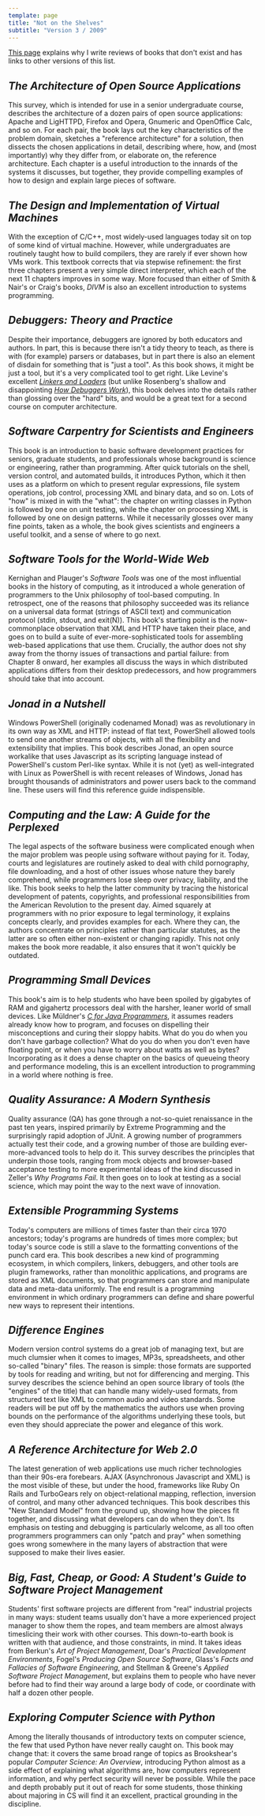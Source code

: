 ```yaml
---
template: page
title: "Not on the Shelves"
subtitle: "Version 3 / 2009"
---
```


[This page](../) explains why I write reviews of books that don't exist
and has links to other versions of this list.

<h2><em>The Architecture of Open Source Applications</em></h2>

This survey, which is intended for use in a senior undergraduate
course, describes the architecture of a dozen pairs of open source
applications: Apache and LigHTTPD, Firefox and Opera, Gnumeric and
OpenOffice Calc, and so on.  For each pair, the book lays out the key
characteristics of the problem domain, sketches a "reference
architecture" for a solution, then dissects the chosen applications in
detail, describing where, how, and (most importantly) why they differ
from, or elaborate on, the reference architecture.  Each chapter is a
useful introduction to the innards of the systems it discusses, but
together, they provide compelling examples of how to design and
explain large pieces of software.

<h2><em>The Design and Implementation of Virtual Machines</em></h2>

With the exception of C/C++, most widely-used languages today sit
on top of some kind of virtual machine.  However, while undergraduates
are routinely taught how to build compilers, they are rarely if ever
shown how VMs work.  This textbook corrects that via stepwise
refinement: the first three chapters present a very simple direct
interpreter, which each of the next 11 chapters improves in some
way. More focused than either of Smith &amp; Nair's or Craig's books,
<em>DIVM</em> is also an excellent introduction to systems
programming.

<h2><em>Debuggers: Theory and Practice</em></h2>

Despite their importance, debuggers are ignored by both educators
and authors. In part, this is because there isn't a tidy theory to
teach, as there is with (for example) parsers or databases, but in
part there is also an element of disdain for something that is "just a
tool". As this book shows, it might be just a tool, but it's a very
complicated tool to get right.  Like Levine's excellent
<a href="http://www.amazon.com/Linkers-Kaufmann-Software-Engineering-Programming/dp/1558604960/"><em>Linkers and Loaders</em></a>
(but unlike Rosenberg's shallow and disappointing
<a href="http://www.amazon.com/How-Debuggers-Work-Algorithms-Architecture/dp/0471149667/"><em>How Debuggers Work</em></a>),
this book delves into the details rather
than glossing over the "hard" bits, and would be a great text for a
second course on computer architecture.

<h2><em>Software Carpentry for Scientists and Engineers</em></h2>

This book is an introduction to basic software development
practices for seniors, graduate students, and professionals whose
background is science or engineering, rather than programming.  After
quick tutorials on the shell, version control, and automated builds,
it introduces Python, which it then uses as a platform on which to
present regular expressions, file system operations, job control,
processing XML and binary data, and so on.  Lots of "how" is mixed in
with the "what": the chapter on writing classes in Python is followed
by one on unit testing, while the chapter on processing XML is
followed by one on design patterns.  While it necessarily glosses over
many fine points, taken as a whole, the book gives scientists and
engineers a useful toolkit, and a sense of where to go next.

<h2><em>Software Tools for the World-Wide Web</em></h2>

Kernighan and Plauger's <em>Software Tools</em> was one of the most
influential books in the history of computing, as it introduced a
whole generation of programmers to the Unix philosophy of tool-based
computing.  In retrospect, one of the reasons that philosophy
succeeded was its reliance on a universal data format (strings of
ASCII text) and communication protocol (stdin, stdout, and exit(N)).
This book's starting point is the now-commonplace observation that XML
and HTTP have taken their place, and goes on to build a suite of
ever-more-sophisticated tools for assembling web-based applications
that use them.  Crucially, the author does not shy away from the
thorny issues of transactions and partial failure: from Chapter 8
onward, her examples all discuss the ways in which distributed
applications differs from their desktop predecessors, and how
programmers should take that into account.

<h2><em>Jonad in a Nutshell</em></h2>

Windows PowerShell (originally codenamed Monad) was as
revolutionary in its own way as XML and HTTP: instead of flat text,
PowerShell allowed tools to send one another streams of objects, with
all the flexibility and extensibility that implies.  This book
describes Jonad, an open source workalike that uses Javascript as its
scripting language instead of PowerShell's custom Perl-like syntax.
While it is not (yet) as well-integrated with Linux as PowerShell is
with recent releases of Windows, Jonad has brought thousands of
administrators and power users back to the command line.  These users
will find this reference guide indispensible.

<h2><em>Computing and the Law: A Guide for the Perplexed</em></h2>

The legal aspects of the software business were complicated enough
when the major problem was people using software without paying for
it.  Today, courts and legislatures are routinely asked to deal with
child pornography, file downloading, and a host of other issues whose
nature they barely comprehend, while programmers lose sleep over
privacy, liability, and the like.  This book seeks to help the latter
community by tracing the historical development of patents,
copyrights, and professional responsibilities from the American
Revolution to the present day.  Aimed squarely at programmers with no
prior exposure to legal terminology, it explains concepts clearly, and
provides examples for each. Where they can, the authors concentrate on
principles rather than particular statutes, as the latter are so often
either non-existent or changing rapidly.  This not only makes the book
more readable, it also ensures that it won't quickly be outdated.

<h2><em>Programming Small Devices</em></h2>

This book's aim is to help students who have been spoiled by
gigabytes of RAM and gigahertz processors deal with the harsher,
leaner world of small devices.  Like M&uuml;ldner's
<a href="http://www.amazon.com/C-Java-Programmers-Tomasz-Muldner/dp/0201702797"><em>C for Java Programmers</em></a>,
it assumes readers already know how to program, and focuses on
dispelling their misconceptions and curing their sloppy habits.  What
do you do when you don't have garbage collection?  What do you do when
you don't even have floating point, or when you have to worry about
watts as well as bytes?  Incorporating as it does a dense chapter on
the basics of queueing theory and performance modeling, this is an
excellent introduction to programming in a world where nothing is
free.

<h2><em>Quality Assurance: A Modern Synthesis</em></h2>

Quality assurance (QA) has gone through a not-so-quiet renaissance
in the past ten years, inspired primarily by Extreme Programming and
the surprisingly rapid adoption of JUnit.  A growing number of
programmers actually test their code, and a growing number of those
are building ever-more-advanced tools to help do it.  This survey
describes the principles that underpin those tools, ranging from mock
objects and browser-based acceptance testing to more experimental
ideas of the kind discussed in Zeller's <em>Why Programs Fail</em>.
It then goes on to look at testing as a social science, which may
point the way to the next wave of innovation.

<h2><em>Extensible Programming Systems</em></h2>

Today's computers are millions of times faster than their circa
1970 ancestors; today's programs are hundreds of times more complex;
but today's source code is still a slave to the formatting conventions
of the punch card era.  This book describes a new kind of programming
ecosystem, in which compilers, linkers, debuggers, and other tools are
plugin frameworks, rather than monolithic applications, and programs
are stored as XML documents, so that programmers can store and
manipulate data and meta-data uniformly.  The end result is a
programming environment in which ordinary programmers can define and
share powerful new ways to represent their intentions.

<h2><em>Difference Engines</em></h2>

Modern version control systems do a great job of managing text, but
are much clumsier when it comes to images, MP3s, spreadsheets, and
other so-called "binary" files.  The reason is simple: those formats
are supported by tools for reading and writing, but not for
differencing and merging.  This survey describes the science behind an
open source library of tools (the "engines" of the title) that can
handle many widely-used formats, from structured text like XML to
common audio and video standards.  Some readers will be put off by the
mathematics the authors use when proving bounds on the performance of
the algorithms underlying these tools, but even they should appreciate
the power and elegance of this work.

<h2><em>A Reference Architecture for Web 2.0</em></h2>

The latest generation of web applications use much richer
technologies than their 90s-era forebears. AJAX (Asynchronous
Javascript and XML) is the most visible of these, but under the hood,
frameworks like Ruby On Rails and TurboGears rely on object-relational
mapping, reflection, inversion of control, and many other advanced
techniques. This book describes this "New Standard Model" from the
ground up, showing how the pieces fit together, and discussing what
developers can do when they don't. Its emphasis on testing and
debugging is particularly welcome, as all too often programmers
programmers can only "patch and pray" when something goes wrong
somewhere in the many layers of abstraction that were supposed to make
their lives easier.

<h2><em>Big, Fast, Cheap, or Good: A Student's Guide to Software Project Management</em></h2>

Students' first software projects are different from "real"
industrial projects in many ways: student teams usually don't have a
more experienced project manager to show them the ropes, and team
members are almost always timeslicing their work with other courses.
This down-to-earth book is written with that audience, and those
constraints, in mind.  It takes ideas from Berkun's <em>Art of Project
Management</em>, Doar's <em>Practical Development Environments</em>,
Fogel's <em>Producing Open Source Software</em>, Glass's <em>Facts and
Fallacies of Software Engineering</em>, and Stellman &amp;
Greene's <em>Applied Software Project Management</em>, but explains
them to people who have never before had to find their way around a
large body of code, or coordinate with half a dozen other people.

<h2><em>Exploring Computer Science with Python</em></h2>

Among the literally thousands of introductory texts on computer
science, the few that used Python have never really caught on.  This
book may change that: it covers the same broad range of topics as
Brookshear's popular <em>Computer Science: An Overview</em>,
introducing Python almost as a side effect of explaining what
algorithms are, how computers represent information, and why perfect
security will never be possible.  While the pace and depth probably
put it out of reach for some students, those thinking about majoring
in CS will find it an excellent, practical grounding in the
discipline.
